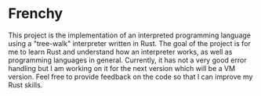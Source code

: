 # Frenchy

This project is the implementation of an interpreted programming language using a "tree-walk" interpreter written in Rust.
The goal of the project is for me to learn Rust and understand how an interpreter works, as well as programming languages in general.
Currently, it has not a very good error handling but I am working on it for the next version which will be a VM version. Feel free to provide feedback on the code so that I can improve my Rust skills.

